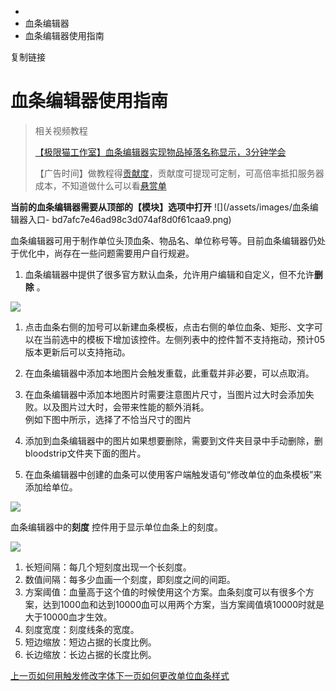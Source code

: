  * [](/)
  * 血条编辑器
  * 血条编辑器使用指南

复制链接

# 血条编辑器使用指南

> 相关视频教程  
>
> [【极限猫工作室】血条编辑器实现物品掉落名称显示，3分钟学会](https://www.bilibili.com/video/BV19T421Y7Km)  
>
> 【广告时间】做教程得[贡献度](https://doc.sce.xd.com/Manual/GamePublish/AchievementPoint)，贡献度可提现可定制，可高倍率抵扣服务器成本，不知道做什么可以看[悬赏单](https://docs.qq.com/sheet/DYkZUZ3hrRExlaHZL?tab=BB08J2)

**当前的血条编辑器需要从顶部的【模块】选项中打开** ![](/assets/images/血条编辑器入口-
bd7afc7e46ad98c3d074af8d0f61caa9.png)

血条编辑器可用于制作单位头顶血条、物品名、单位称号等。目前血条编辑器仍处于优化中，尚存在一些问题需要用户自行规避。

  1. 血条编辑器中提供了很多官方默认血条，允许用户编辑和自定义，但不允许**删除** 。

![](/assets/images/1-256b84f2872a9e4d2759fde04892bdb3.png)

  1. 点击血条右侧的加号可以新建血条模板，点击右侧的单位血条、矩形、文字可以在当前选中的模板下增加该控件。左侧列表中的控件暂不支持拖动，预计05版本更新后可以支持拖动。

  2. 在血条编辑器中添加本地图片会触发重载，此重载并非必要，可以点取消。

  3. 在血条编辑器中添加本地图片时需要注意图片尺寸，当图片过大时会添加失败。以及图片过大时，会带来性能的额外消耗。  
例如下图中所示，选择了不恰当尺寸的图片

  4. 添加到血条编辑器中的图片如果想要删除，需要到文件夹目录中手动删除，删bloodstrip文件夹下面的图片。

  5. 在血条编辑器中创建的血条可以使用客户端触发语句“修改单位的血条模板”来添加给单位。

![](/assets/images/2-cbda4aeef8ed43be861685005b72a4de.png)

血条编辑器中的**刻度** 控件用于显示单位血条上的刻度。

![](/assets/images/3-e1ac2a37fc92bbc26ad4169947ad49af.png)

  1. 长短间隔：每几个短刻度出现一个长刻度。
  2. 数值间隔：每多少血画一个刻度，即刻度之间的间距。
  3. 方案阈值：血量高于这个值的时候使用这个方案。血条刻度可以有很多个方案，达到1000血和达到10000血可以用两个方案，当方案阈值填10000时就是大于10000血才生效。
  4. 刻度宽度：刻度线条的宽度。
  5. 短边缩放：短边占据的长度比例。
  6. 长边缩放：长边占据的长度比例。

[上一页如何用触发修改字体](/Manual/UIEditor/UIHowTos/如何用触发修改字体)[下一页如何更改单位血条样式](/Manual/HealthBarEditor/ChangeHealthBar)


